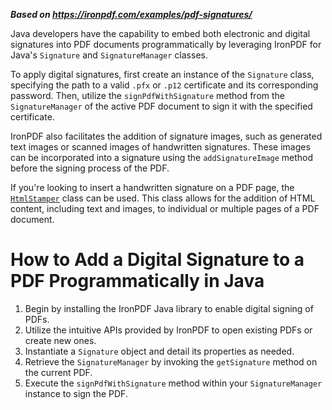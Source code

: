 ***Based on <https://ironpdf.com/examples/pdf-signatures/>***

Java developers have the capability to embed both electronic and digital signatures into PDF documents programmatically by leveraging IronPDF for Java's `Signature` and `SignatureManager` classes.

To apply digital signatures, first create an instance of the `Signature` class, specifying the path to a valid `.pfx` or `.p12` certificate and its corresponding password. Then, utilize the `signPdfWithSignature` method from the `SignatureManager` of the active PDF document to sign it with the specified certificate.

IronPDF also facilitates the addition of signature images, such as generated text images or scanned images of handwritten signatures. These images can be incorporated into a signature using the `addSignatureImage` method before the signing process of the PDF.

If you're looking to insert a handwritten signature on a PDF page, the [`HtmlStamper`](https://ironpdf.com/object-reference/api/IronPdf.Editing.HtmlStamper.html) class can be used. This class allows for the addition of HTML content, including text and images, to individual or multiple pages of a PDF document.

# How to Add a Digital Signature to a PDF Programmatically in Java

1. Begin by installing the IronPDF Java library to enable digital signing of PDFs.
2. Utilize the intuitive APIs provided by IronPDF to open existing PDFs or create new ones.
3. Instantiate a `Signature` object and detail its properties as needed.
4. Retrieve the `SignatureManager` by invoking the `getSignature` method on the current PDF.
5. Execute the `signPdfWithSignature` method within your `SignatureManager` instance to sign the PDF.